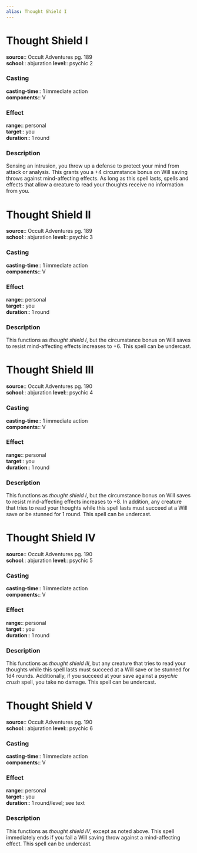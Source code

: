 ```yaml
---
alias: Thought Shield I
---
```


# Thought Shield I 

**source**:: Occult Adventures pg. 189  
**school**:: abjuration
**level**:: psychic 2

### Casting 

**casting-time**:: 1 immediate action  
**components**:: V

### Effect 

**range**:: personal  
**target**:: you  
**duration**:: 1 round

### Description 

Sensing an intrusion, you throw up a defense to protect your mind from attack or analysis. This grants you a +4 circumstance bonus on Will saving throws against mind-affecting effects. As long as this spell lasts, spells and effects that allow a creature to read your thoughts receive no information from you.

# Thought Shield II 

**source**:: Occult Adventures pg. 189  
**school**:: abjuration
**level**:: psychic 3

### Casting 

**casting-time**:: 1 immediate action  
**components**:: V

### Effect 

**range**:: personal  
**target**:: you  
**duration**:: 1 round

### Description 

This functions as *thought shield I*, but the circumstance bonus on Will saves to resist mind-affecting effects increases to +6. This spell can be undercast.

# Thought Shield III 

**source**:: Occult Adventures pg. 190  
**school**:: abjuration
**level**:: psychic 4

### Casting 

**casting-time**:: 1 immediate action  
**components**:: V

### Effect 

**range**:: personal  
**target**:: you  
**duration**:: 1 round

### Description 

This functions as *thought shield I*, but the circumstance bonus on Will saves to resist mind-affecting effects increases to +8. In addition, any creature that tries to read your thoughts while this spell lasts must succeed at a Will save or be stunned for 1 round. This spell can be undercast.

# Thought Shield IV 

**source**:: Occult Adventures pg. 190  
**school**:: abjuration
**level**:: psychic 5

### Casting 

**casting-time**:: 1 immediate action  
**components**:: V

### Effect 

**range**:: personal  
**target**:: you  
**duration**:: 1 round

### Description 

This functions as *thought shield III*, but any creature that tries to read your thoughts while this spell lasts must succeed at a Will save or be stunned for 1d4 rounds. Additionally, if you succeed at your save against a *psychic crush* spell, you take no damage. This spell can be undercast.

# Thought Shield V 

**source**:: Occult Adventures pg. 190  
**school**:: abjuration
**level**:: psychic 6

### Casting 

**casting-time**:: 1 immediate action  
**components**:: V

### Effect 

**range**:: personal  
**target**:: you  
**duration**:: 1 round/level; see text

### Description 

This functions as *thought shield IV*, except as noted above. This spell immediately ends if you fail a Will saving throw against a mind-affecting effect. This spell can be undercast.
